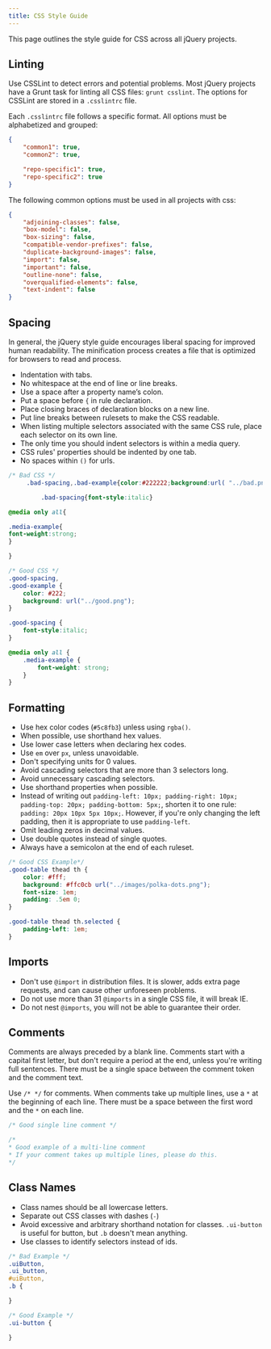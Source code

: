 ```yaml
---
title: CSS Style Guide
---
```


This page outlines the style guide for CSS across all jQuery projects.

## Linting

Use CSSLint to detect errors and potential problems. Most jQuery projects have a Grunt task for linting all CSS files: `grunt csslint`. The options for CSSLint are stored in a `.csslintrc` file.

Each `.csslintrc` file follows a specific format. All options must be alphabetized and grouped:

```json
{
	"common1": true,
	"common2": true,

	"repo-specific1": true,
	"repo-specific2": true
}
```

The following common options must be used in all projects with css:

```json
{
	"adjoining-classes": false,
	"box-model": false,
	"box-sizing": false,
	"compatible-vendor-prefixes": false,
	"duplicate-background-images": false,
	"import": false,
	"important": false,
	"outline-none": false,
	"overqualified-elements": false,
	"text-indent": false
}
```

## Spacing

In general, the jQuery style guide encourages liberal spacing for improved human readability. The minification process creates a file that is optimized for browsers to read and process.

- Indentation with tabs.
- No whitespace at the end of line or line breaks.
- Use a space after a property name’s colon.
- Put a space before `{` in rule declaration.
- Place closing braces of declaration blocks on a new line.
- Put line breaks between rulesets to make the CSS readable.
- When listing multiple selectors associated with the same CSS rule, place each selector on its own line.
- The only time you should indent selectors is within a media query.
- CSS rules' properties should be indented by one tab.
- No spaces within `()` for urls.

```css
/* Bad CSS */
	 .bad-spacing,.bad-example{color:#222222;background:url( "../bad.png" );}

		 .bad-spacing{font-style:italic}

@media only all{

.media-example{
font-weight:strong;
}

}

/* Good CSS */
.good-spacing,
.good-example {
	color: #222;
	background: url("../good.png");
}

.good-spacing {
	font-style:italic;
}

@media only all {
	.media-example {
		font-weight: strong;
	}
}
```

## Formatting

 - Use hex color codes (`#5c8fb3`) unless using `rgba()`.
 - When possible, use shorthand hex values.
 - Use lower case letters when declaring hex codes.
 - Use `em` over `px`, unless unavoidable.
 - Don't specifying units for 0 values.
 - Avoid cascading selectors that are more than 3 selectors long.
 - Avoid unnecessary cascading selectors.
 - Use shorthand properties when possible. 
  - Instead of writing out `padding-left: 10px; padding-right: 10px; padding-top: 20px; padding-bottom: 5px;`, shorten it to one rule: `padding: 20px 10px 5px 10px;`. However, if you're only changing the left padding, then it is appropriate to use `padding-left`. 
 - Omit leading zeros in decimal values.
 - Use double quotes instead of single quotes.
 - Always have a semicolon at the end of each ruleset.


```css
/* Good CSS Example*/
.good-table thead th {
	color: #fff;
	background: #ffc0cb url("../images/polka-dots.png");
	font-size: 1em;
	padding: .5em 0;
}

.good-table thead th.selected {
	padding-left: 1em;
}
```

## Imports

- Don't use `@import` in distribution files. It is slower, adds extra page requests, and can cause other unforeseen problems.
- Do not use more than 31 `@imports` in a single CSS file, it will break IE.
- Do not nest `@imports`, you will not be able to guarantee their order.

## Comments

Comments are always preceded by a blank line. Comments start with a capital first letter, but don't require a period at the end, unless you're writing full sentences. There must be a single space between the comment token and the comment text.

Use `/* */` for comments. When comments take up multiple lines, use a `*` at the beginning of each line. There must be a space between the first word and the `*` on each line.

```css
/* Good single line comment */

/*
* Good example of a multi-line comment
* If your comment takes up multiple lines, please do this.
*/
```

## Class Names

- Class names should be all lowercase letters.
- Separate out CSS classes with dashes (`-`)
- Avoid excessive and arbitrary shorthand notation for classes. `.ui-button` is useful for button, but `.b` doesn't mean anything.
- Use classes to identify selectors instead of ids.

```css
/* Bad Example */
.uiButton,
.ui_button,
#uiButton,
.b {

}

/* Good Example */
.ui-button {

}
```
